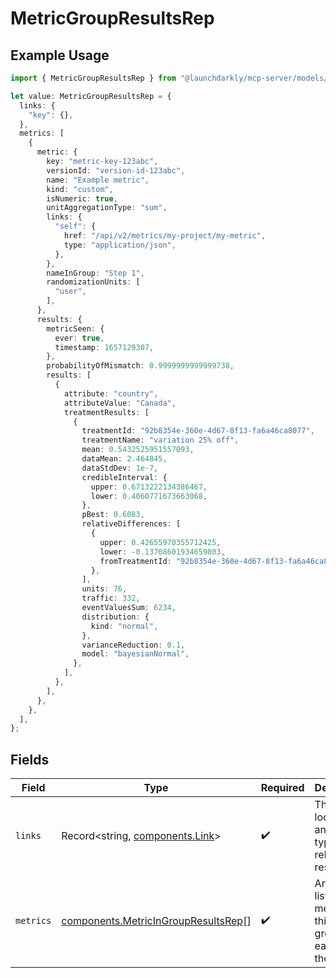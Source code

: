 # MetricGroupResultsRep

## Example Usage

```typescript
import { MetricGroupResultsRep } from "@launchdarkly/mcp-server/models/components";

let value: MetricGroupResultsRep = {
  links: {
    "key": {},
  },
  metrics: [
    {
      metric: {
        key: "metric-key-123abc",
        versionId: "version-id-123abc",
        name: "Example metric",
        kind: "custom",
        isNumeric: true,
        unitAggregationType: "sum",
        links: {
          "self": {
            href: "/api/v2/metrics/my-project/my-metric",
            type: "application/json",
          },
        },
        nameInGroup: "Step 1",
        randomizationUnits: [
          "user",
        ],
      },
      results: {
        metricSeen: {
          ever: true,
          timestamp: 1657129307,
        },
        probabilityOfMismatch: 0.9999999999999738,
        results: [
          {
            attribute: "country",
            attributeValue: "Canada",
            treatmentResults: [
              {
                treatmentId: "92b8354e-360e-4d67-8f13-fa6a46ca8077",
                treatmentName: "variation 25% off",
                mean: 0.5432525951557093,
                dataMean: 2.464845,
                dataStdDev: 1e-7,
                credibleInterval: {
                  upper: 0.6713222134386467,
                  lower: 0.4060771673663068,
                },
                pBest: 0.6083,
                relativeDifferences: [
                  {
                    upper: 0.42655970355712425,
                    lower: -0.13708601934659803,
                    fromTreatmentId: "92b8354e-360e-4d67-8f13-fa6a46ca8077",
                  },
                ],
                units: 76,
                traffic: 332,
                eventValuesSum: 6234,
                distribution: {
                  kind: "normal",
                },
                varianceReduction: 0.1,
                model: "bayesianNormal",
              },
            ],
          },
        ],
      },
    },
  ],
};
```

## Fields

| Field                                                                                      | Type                                                                                       | Required                                                                                   | Description                                                                                |
| ------------------------------------------------------------------------------------------ | ------------------------------------------------------------------------------------------ | ------------------------------------------------------------------------------------------ | ------------------------------------------------------------------------------------------ |
| `links`                                                                                    | Record<string, [components.Link](../../models/components/link.md)>                         | :heavy_check_mark:                                                                         | The location and content type of related resources                                         |
| `metrics`                                                                                  | [components.MetricInGroupResultsRep](../../models/components/metricingroupresultsrep.md)[] | :heavy_check_mark:                                                                         | An ordered list of the metrics in this metric group, and each of their results             |